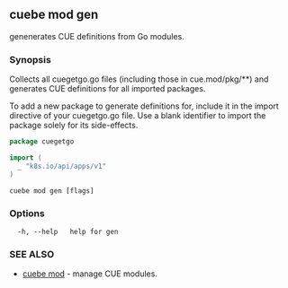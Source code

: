 ## cuebe mod gen

genenerates CUE definitions from Go modules.

### Synopsis

Collects all cuegetgo.go files (including those in cue.mod/pkg/**) and
generates CUE definitions for all imported packages.

To add a new package to generate definitions for, include it in the import directive of your cuegetgo.go file.
Use a blank identifier to import the package solely for its side-effects.

~~~go
package cuegetgo

import (
  _ "k8s.io/api/apps/v1"
)
~~~



```
cuebe mod gen [flags]
```

### Options

```
  -h, --help   help for gen
```

### SEE ALSO

* [cuebe mod](cli/cuebe_mod.md)	 - manage CUE modules.

